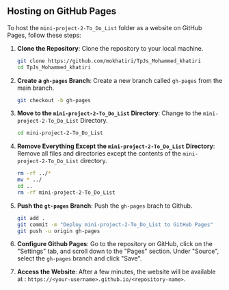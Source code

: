## Hosting on GitHub Pages

To host the `mini-project-2-To_Do_List` folder as a website on GitHub Pages, follow these steps:

1. **Clone the Repository**:
   Clone the repository to your local machine.

   ```bash
   git clone https://github.com/mokhatiri/TpJs_Mohammed_khatiri
   cd TpJs_Mohammed_khatiri
   ```
2. **Create a `gh-pages` Branch**:
    Create a new branch called `gh-pages` from the main branch.

    ```bash
    git checkout -b gh-pages
    ```

3. **Move to the `mini-project-2-To_Do_List` Directory**:
    Change to the `mini-project-2-To_Do_List` Directory.

    ```bash
    cd mini-project-2-To_Do_List
    ```

4. **Remove Everything Except the `mini-project-2-To_Do_List` Directory**:
    Remove all files and directories except the contents of the `mini-project-2-To_Do_List` directory.

    ```bash
    rm -rf ../*
    mv * ../
    cd ..
    rm -rf mini-project-2-To_Do_List
    ```

5. **Push the `gt-pages` Branch**:
    Push the `gh-pages` brach to Github.

    ```bash
    git add .
    git commit -m "Deploy mini-project-2-To_Do_List to GitHub Pages"
    git push -u origin gh-pages
    ```

6. **Configure Github Pages**:
    Go to the repository on GitHub, click on the "Settings" tab, and scroll down to the "Pages" section. Under "Source", select the `gh-pages` branch and click "Save".

7. **Access the Website**:
    After a few minutes, the website will be available at :
    `https://<your-username>.github.io/<repository-name>`.